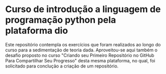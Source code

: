 # Curso de introdução a linguagem de programação python pela plataforma dio
Este repositório contempla os exercícios que foram realizados ao longo do curso para a sedimentação de teoria dada.
Aproveitou-se aqui também o desafio proposto no curso "Criando seu Primeiro Repositório no GitHub Para Compartilhar Seu Progresso" desta mesma plataforma, 
no qual, foi solicitado para conclução a criação de um repositório.
